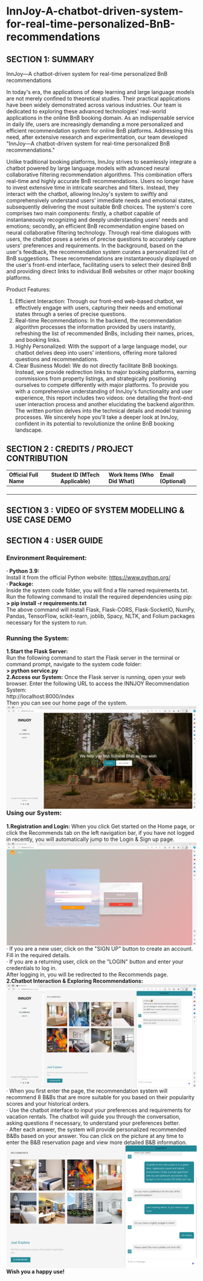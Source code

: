 # InnJoy-A-chatbot-driven-system-for-real-time-personalized-BnB-recommendations
## SECTION 1: SUMMARY
InnJoy—A chatbot-driven system for real-time personalized BnB recommendations

In today's era, the applications of deep learning and large language models are not merely confined to theoretical studies. Their practical applications have been widely demonstrated across various industries. Our team is dedicated to exploring these advanced technologies' real-world applications in the online BnB booking domain. As an indispensable service in daily life, users are increasingly demanding a more personalized and efficient recommendation system for online BnB platforms. Addressing this need, after extensive research and experimentation, our team developed "InnJoy—A chatbot-driven system for real-time personalized BnB recommendations." 

Unlike traditional booking platforms, InnJoy strives to seamlessly integrate a chatbot powered by large language models with advanced neural collaborative filtering recommendation algorithms. This combination offers real-time and highly accurate BnB recommendations. Users no longer have to invest extensive time in intricate searches and filters. Instead, they interact with the chatbot, allowing InnJoy's system to swiftly and comprehensively understand users' immediate needs and emotional states, subsequently delivering the most suitable BnB choices. The system's core comprises two main components: firstly, a chatbot capable of instantaneously recognizing and deeply understanding users' needs and emotions; secondly, an efficient BnB recommendation engine based on neural collaborative filtering technology. Through real-time dialogues with users, the chatbot poses a series of precise questions to accurately capture users' preferences and requirements. In the background, based on the user's feedback, the recommendation system curates a personalized list of BnB suggestions. These recommendations are instantaneously displayed on the user's front-end interface, facilitating users to select their desired BnB and providing direct links to individual BnB websites or other major booking platforms. 

Product Features: 

1. Efficient Interaction: Through our front-end web-based chatbot, we effectively engage with users, capturing their needs and emotional states through a series of precise questions. 
2. Real-time Recommendations: In the backend, the recommendation algorithm processes the information provided by users instantly, refreshing the list of recommended BnBs, including their names, prices, and booking links. 
3. Highly Personalized: With the support of a large language model, our chatbot delves deep into users' intentions, offering more tailored questions and recommendations. 
4. Clear Business Model: We do not directly facilitate BnB bookings. Instead, we provide redirection links to major booking platforms, earning commissions from property listings, and strategically positioning ourselves to compete differently with major platforms. 
To provide you with a comprehensive understanding of InnJoy's functionality and user experience, this report includes two videos: one detailing the front-end user interaction process and another elucidating the backend algorithm. The written portion delves into the technical details and model training processes. 
We sincerely hope you'll take a deeper look at InnJoy, confident in its potential to revolutionize the online BnB booking landscape.

## SECTION 2 : CREDITS / PROJECT CONTRIBUTION

| Official Full Name  | Student ID (MTech Applicable)  | Work Items (Who Did What) | Email (Optional) |
| :------------ |:---------------:| :-----| :-----|
|||||
|||||
|||||
|||||

## SECTION 3 : VIDEO OF SYSTEM MODELLING & USE CASE DEMO

## SECTION 4 : USER GUIDE
### Environment Requirement:
**· Python 3.9:**   
Install it from the official Python website: https://www.python.org/  
**· Package:**  
Inside the system code folder, you will find a file named requirements.txt. Run the following command to install the required dependencies using pip:  
**> pip install -r requirements.txt**  
The above command will install Flask, Flask-CORS, Flask-SocketIO, NumPy, Pandas, TensorFlow, scikit-learn, joblib, Spacy, NLTK, and Folium packages necessary for the system to run.  
### Running the System:
**1.Start the Flask Server:**  
Run the following command to start the Flask server in the terminal or command prompt, navigate to the system code folder:  
**> python service.py**   
**2.Access our System:**
Once the Flask server is running, open your web browser. Enter the following URL to access the INNJOY Recommendation System:  
http://localhost:8000/index  
Then you can see our home page of the system.
<img src="./img/home.png"
     style="float: left; margin-right: 0px;" />
### Using our System:  
**1.Registration and Login:**
When you click Get started on the Home page, or click the Recommends tab on the left navigation bar, if you have not logged in recently, you will automatically jump to the Login & Sign up page.
<img src="./img/login.png"
     style="float: left; margin-right: 0px;" />  
· If you are a new user, click on the "SIGN UP" button to create an account. Fill in the required details.  
· If you are a returning user, click on the "LOGIN" button and enter your credentials to log in.  
After logging in, you will be redirected to the Recommends page.  
**2.Chatbot Interaction & Exploring Recommendations:**
<img src="./img/mainpage.png"
     style="float: left; margin-right: 0px;" />  
· When you first enter the page, the recommendation system will recommend 8 B&Bs that are more suitable for you based on their popularity scores and your historical orders.   
· Use the chatbot interface to input your preferences and requirements for vacation rentals. The chatbot will guide you through the conversation, asking questions if necessary, to understand your preferences better.   
· After each answer, the system will provide personalized recommended B&Bs based on your answer. You can click on the picture at any time to enter the B&B reservation page and view more detailed B&B information.  
<img src="./img/ask.png"
     style="float: left; margin-right: 0px;" />  
**Wish you a happy use!**
